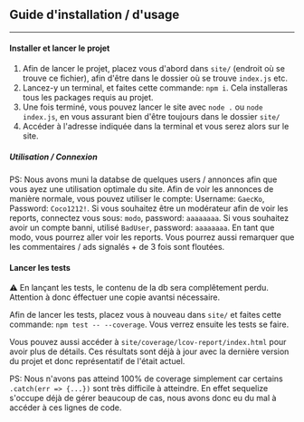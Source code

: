 ## Guide d'installation / d'usage

****

#### Installer et lancer le projet

1) Afin de lancer le projet, placez vous d'abord dans `site/` (endroit où se trouve ce fichier), afin d'être dans le dossier où se trouve `index.js` etc. 
2) Lancez-y un terminal, et faites cette commande: `npm i`. Cela installeras tous les packages requis au projet. 
3) Une fois terminé, vous pouvez lancer le site avec `node .` ou `node index.js`, en vous assurant bien d'être toujours dans le dossier `site/`
4) Accéder à l'adresse indiquée dans la terminal et vous serez alors sur le site. 

##### Utilisation / Connexion
PS: Nous avons muni la databse de quelques users / annonces afin que vous ayez une utilisation optimale du site. Afin de voir les annonces de manière normale, vous pouvez utiliser le compte: Username: `GaecKo`, Password: `Coco1212!`. Si vous souhaitez être un modérateur afin de voir les reports, connectez vous sous: `modo`, password: `aaaaaaaa`. Si vous souhaitez avoir un compte banni, utilisé `BadUser`, password: `aaaaaaaa`. En tant que modo, vous pourrez aller voir les reports. Vous pourrez aussi remarquer que les commentaires / ads signalés + de 3 fois sont floutées. 


#### Lancer les tests
⚠️ En lançant les tests, le contenu de la db sera complêtement perdu. Attention à donc éffectuer une copie avantsi nécessaire. 

Afin de lancer les tests, placez vous à nouveau dans `site/` et faites cette commande: `npm test -- --coverage`. Vous verrez ensuite les tests se faire. 

Vous pouvez aussi accéder à `site/coverage/lcov-report/index.html` pour avoir plus de détails. Ces résultats sont déjà à jour avec la dernière version du projet et donc représentatif de l'était actuel. 

PS: Nous n'avons pas atteind 100% de coverage simplement car certains `.catch(err => {...})` sont très difficile à atteindre. En effet sequelize s'occupe déjà de gérer beaucoup de cas, nous avons donc eu du mal à accéder à ces lignes de code. 
